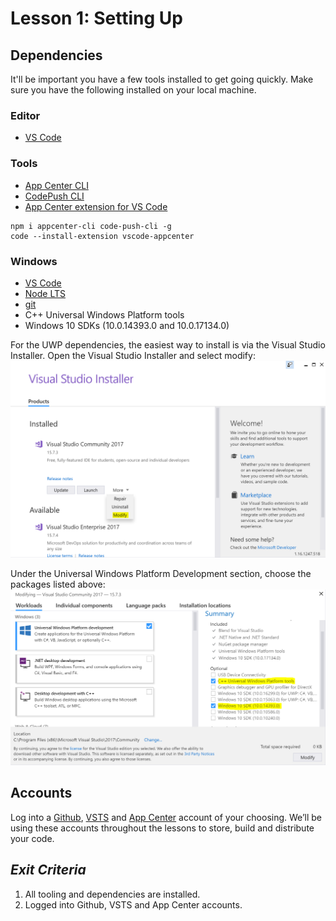# Lesson 1: Setting Up

## Dependencies
It'll be important you have a few tools installed to get going quickly. Make sure you have the following installed on your local machine.

### Editor
- [VS Code](https://code.visualstudio.com/download)

### Tools
- [App Center CLI](https://www.npmjs.com/package/appcenter-cli)
- [CodePush CLI](https://www.npmjs.com/package/code-push-cli)
- [App Center extension for VS Code](https://github.com/Microsoft/vscode-appcenter)
```
npm i appcenter-cli code-push-cli -g
code --install-extension vscode-appcenter
```

### Windows
- [VS Code](https://code.visualstudio.com/download)
- [Node LTS](https://nodejs.org/en/)
- [git](https://git-scm.com/)
- C++ Universal Windows Platform tools
- Windows 10 SDKs (10.0.14393.0 and 10.0.17134.0)

For the UWP dependencies, the easiest way to install is via the Visual Studio Installer. Open the Visual Studio Installer and select modify:
![Modify VS 2017](img/ModifyVS2017.PNG)

Under the Universal Windows Platform Development section, choose the packages listed above:
![Update VS 2017](img/UpdateVS2017.PNG)

## Accounts
Log into a [Github](https://github.com), [VSTS](htts://visualstudio.com) and [App Center](https://appcenter.ms) account of your choosing. We’ll be using these accounts throughout the lessons to store, build and distribute your code. 

## _Exit Criteria_
1. All tooling and dependencies are installed.
2. Logged into Github, VSTS and App Center accounts.

